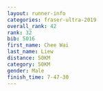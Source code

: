 ```yaml
---
layout: runner-info 
categories: fraser-ultra-2019 
overall_rank: 42
rank: 32
bib: 5016
first_name: Chee Wai
last_name: Liew
distance: 50KM
category: 50KM
gender: Male
finish_time: 7-47-30
---
```

